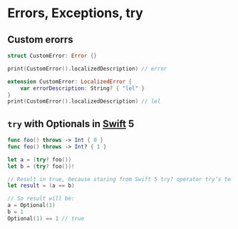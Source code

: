 # Errors, Exceptions, try

## Custom erorrs

```swift
struct CustomError: Error {}

print(CustomError().localizedDescription) // error

extension CustomError: LocalizedError {
    var errorDescription: String? { "lel" }
}
print(CustomError().localizedDescription) // lel
```

## `try` with Optionals in [Swift](../../Swift.md) 5

```swift
func foo() throws -> Int { 0 }
func foo() throws -> Int? { 1 }

let a = (try? foo())
let b = (try? foo())!

// Result in true, because staring from Swift 5 try? operator try’s to make optional nesting is less as possible (lowest bound starts from 1)
let result = (a == b)

// So result will be:
a = Optional(1)
b = 1
Optional(1) == 1 // true
```